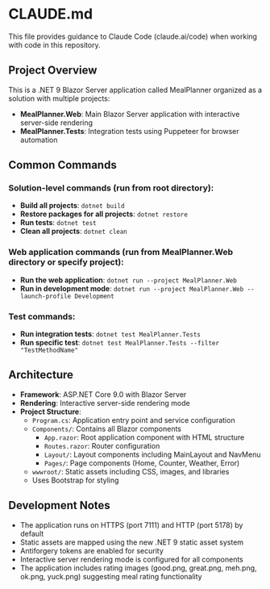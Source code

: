 # CLAUDE.md

This file provides guidance to Claude Code (claude.ai/code) when working with code in this repository.

## Project Overview

This is a .NET 9 Blazor Server application called MealPlanner organized as a solution with multiple projects:
- **MealPlanner.Web**: Main Blazor Server application with interactive server-side rendering
- **MealPlanner.Tests**: Integration tests using Puppeteer for browser automation

## Common Commands

### Solution-level commands (run from root directory):
- **Build all projects**: `dotnet build`
- **Restore packages for all projects**: `dotnet restore`
- **Run tests**: `dotnet test`
- **Clean all projects**: `dotnet clean`

### Web application commands (run from MealPlanner.Web directory or specify project):
- **Run the web application**: `dotnet run --project MealPlanner.Web`
- **Run in development mode**: `dotnet run --project MealPlanner.Web --launch-profile Development`

### Test commands:
- **Run integration tests**: `dotnet test MealPlanner.Tests`
- **Run specific test**: `dotnet test MealPlanner.Tests --filter "TestMethodName"`

## Architecture

- **Framework**: ASP.NET Core 9.0 with Blazor Server
- **Rendering**: Interactive server-side rendering mode
- **Project Structure**:
  - `Program.cs`: Application entry point and service configuration
  - `Components/`: Contains all Blazor components
    - `App.razor`: Root application component with HTML structure
    - `Routes.razor`: Router configuration
    - `Layout/`: Layout components including MainLayout and NavMenu
    - `Pages/`: Page components (Home, Counter, Weather, Error)
  - `wwwroot/`: Static assets including CSS, images, and libraries
  - Uses Bootstrap for styling

## Development Notes

- The application runs on HTTPS (port 7111) and HTTP (port 5178) by default
- Static assets are mapped using the new .NET 9 static asset system
- Antiforgery tokens are enabled for security
- Interactive server rendering mode is configured for all components
- The application includes rating images (good.png, great.png, meh.png, ok.png, yuck.png) suggesting meal rating functionality